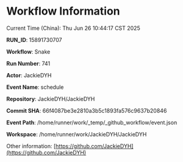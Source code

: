 # Workflow Information

Current Time (China): Thu Jun 26 10:44:17 CST 2025  

**RUN_ID**: 15891730707  

**Workflow**: Snake  

**Run Number**: 741  

**Actor**: JackieDYH  

**Event Name**: schedule  

**Repository**: JackieDYH/JackieDYH  

**Commit SHA**: 66f4087be3e2810a3b5c1893fa576c9637b20846  

**Event Path**: /home/runner/work/_temp/_github_workflow/event.json  

**Workspace**: /home/runner/work/JackieDYH/JackieDYH  

Other information: [https://github.com/JackieDYH](https://github.com/JackieDYH)
